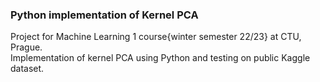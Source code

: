 ### Python implementation of Kernel PCA

Project for Machine Learning 1 course{winter semester 22/23} at CTU, Prague. \
Implementation of kernel PCA using Python and testing on public Kaggle dataset.
